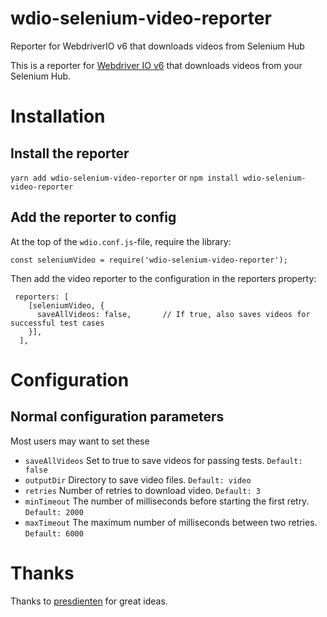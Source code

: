 # wdio-selenium-video-reporter
Reporter for WebdriverIO v6 that downloads videos from Selenium Hub

This is a reporter for [Webdriver IO v6](https://webdriver.io/) that downloads videos from your Selenium Hub.


Installation
============

Install the reporter
--------------------

`yarn add wdio-selenium-video-reporter`
or
`npm install wdio-selenium-video-reporter`


Add the reporter to config
--------------------------

At the top of the `wdio.conf.js`-file, require the library:
```
const seleniumVideo = require('wdio-selenium-video-reporter');
```

Then add the video reporter to the configuration in the reporters property:

```
 reporters: [
    [seleniumVideo, {
      saveAllVideos: false,       // If true, also saves videos for successful test cases
    }],
  ],
```

Configuration
=============

Normal configuration parameters
-------------------------------

Most users may want to set these

- `saveAllVideos` Set to true to save videos for passing tests. `Default: false`
- `outputDir` Directory to save video files. `Default: video`
- `retries` Number of retries to download video. `Default: 3`
- `minTimeout` The number of milliseconds before starting the first retry. `Default: 2000`
- `maxTimeout` The maximum number of milliseconds between two retries. `Default: 6000`

Thanks
============

Thanks to [presdienten](https://github.com/presidenten) for great ideas.
